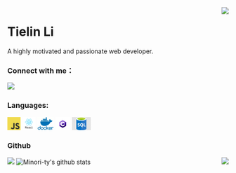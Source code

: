 <img align="right" src="http://count.getloli.com/get/@:ltlkong?theme=rule34">

# Tielin Li

A highly motivated and passionate web developer. 

### Connect with me：

<a href="https://www.linkedin.com/in/tielin-li-a3335820b/"><img height="30" src="https://image.similarpng.com/very-thumbnail/2020/07/Linkedin-logo-on-transparent-Background-PNG-.png"></a>

### Languages:

<code><img height="30" src="https://raw.githubusercontent.com/github/explore/80688e429a7d4ef2fca1e82350fe8e3517d3494d/topics/javascript/javascript.png"></code>
<code><img height="30" src="https://github.com/ltlkong/ltlkong/blob/main/react.png?raw=true"></code>
<code><img height="30" src="https://github.com/ltlkong/ltlkong/blob/main/docker.jpg?raw=true"></code>
<code><img height="30" src="https://github.com/ltlkong/ltlkong/blob/main/csharp.png?raw=true"></code>
<code><img height="30" src="https://github.com/ltlkong/ltlkong/blob/main/sql.jpeg?raw=true"></code>

### Github

[![](https://activity-graph.herokuapp.com/graph?username=ltlkong&theme=dracula)](https://github.com/ashutosh00710/github-readme-activity-graph)
![Minori-ty's github stats](https://github-readme-stats.vercel.app/api?username=ltlkong&show_icons=true&theme=yeblu)
<img align="right" src="https://github-readme-stats.vercel.app/api/top-langs/?username=ltlkong&theme=blueberry" />

